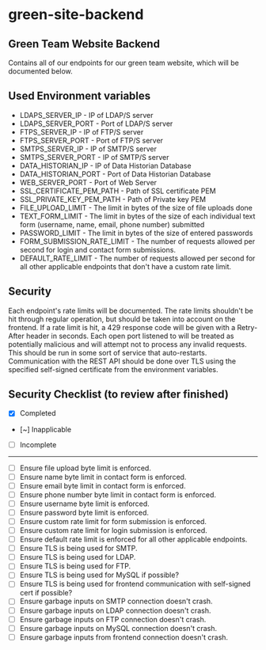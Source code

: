 # green-site-backend



## Green Team Website Backend
Contains all of our endpoints for our green team website, which will be documented below.

## Used Environment variables
- LDAPS_SERVER_IP - IP of LDAP/S server
- LDAPS_SERVER_PORT - Port of LDAP/S server
- FTPS_SERVER_IP - IP of FTP/S server
- FTPS_SERVER_PORT - Port of FTP/S server
- SMTPS_SERVER_IP - IP of SMTP/S server
- SMTPS_SERVER_PORT - IP of SMTP/S server
- DATA_HISTORIAN_IP - IP of Data Historian Database
- DATA_HISTORIAN_PORT - Port of Data Historian Database
- WEB_SERVER_PORT - Port of Web Server
- SSL_CERTIFICATE_PEM_PATH - Path of SSL certificate PEM
- SSL_PRIVATE_KEY_PEM_PATH - Path of Private key PEM
- FILE_UPLOAD_LIMIT - The limit in bytes of the size of file uploads done
- TEXT_FORM_LIMIT - The limit in bytes of the size of each individual text form (username, name, email, phone number) submitted
- PASSWORD_LIMIT - The limit in bytes of the size of entered passwords
- FORM_SUBMISSION_RATE_LIMIT - The number of requests allowed per second for login and contact form submissions.
- DEFAULT_RATE_LIMIT - The number of requests allowed per second for all other applicable endpoints that don't have a custom rate limit.

## Security
Each endpoint's rate limits will be documented. The rate limits shouldn't be hit through regular operation, but should be taken into account on the frontend. If a rate limit is hit, a 429 response code will be given with a Retry-After header in seconds. Each open port listened to will be treated as potentially malicious and will attempt not to process any invalid requests. This should be run in some sort of service that auto-restarts. Communication with the REST API should be done over TLS using the specified self-signed certificate from the environment variables.


## Security Checklist (to review after finished)
- [x] Completed
- [~] Inapplicable
- [ ] Incomplete
-----------------------------
- [ ] Ensure file upload byte limit is enforced.
- [ ] Ensure name byte limit in contact form is enforced.
- [ ] Ensure email byte limit in contact form is enforced.
- [ ] Ensure phone number byte limit in contact form is enforced.
- [ ] Ensure username byte limit is enforced.
- [ ] Ensure password byte limit is enforced.
- [ ] Ensure custom rate limit for form submission is enforced.
- [ ] Ensure custom rate limit for login submission is enforced.
- [ ] Ensure default rate limit is enforced for all other applicable endpoints.
- [ ] Ensure TLS is being used for SMTP.
- [ ] Ensure TLS is being used for LDAP.
- [ ] Ensure TLS is being used for FTP.
- [ ] Ensure TLS is being used for MySQL if possible?
- [ ] Ensure TLS is being used for frontend communication with self-signed cert if possible?
- [ ] Ensure garbage inputs on SMTP connection doesn't crash.
- [ ] Ensure garbage inputs on LDAP connection doesn't crash.
- [ ] Ensure garbage inputs on FTP connection doesn't crash.
- [ ] Ensure garbage inputs on MySQL connection doesn't crash.
- [ ] Ensure garbage inputs from frontend connection doesn't crash.
